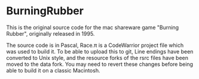 # BurningRubber

This is the original source code for the mac shareware game "Burning Rubber", originally released in 1995.

The source code is in Pascal, Race.π is a CodeWarrior project file which was used to build it. To be able to upload this to git, Line endings have been converted to Unix style, and the resource forks of the rsrc files have been moved to the data fork. You may need to revert these changes before being able to build it on a classic Macintosh.
